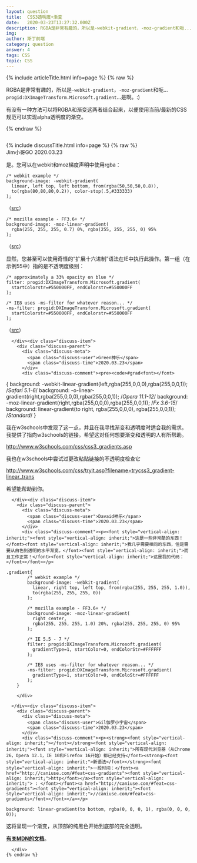 ```yaml
---
layout: question
title:  CSS3透明度+渐变
date:   2020-03-23T13:27:32.000Z
description: RGBA是非常有趣的，所以是-webkit-gradient，-moz-gradient和呃... progid DXImageTransform.Mic...
img: 
author: 斯丁前端
category: question
answer: 4
tags: CSS
topic: CSS
---
```

<div class="article-root">
  <div class="article">
    {% include articleTitle.html info=page %}
    {% raw %}
    <div class="article-content"><p><font style="vertical-align: inherit;"><font style="vertical-align: inherit;">RGBA是非常有趣的，所以是</font></font><code>-webkit-gradient</code><font style="vertical-align: inherit;"><font style="vertical-align: inherit;">，</font></font><code>-moz-gradient</code><font style="vertical-align: inherit;"><font style="vertical-align: inherit;">和呃... </font></font><code>progid:DXImageTransform.Microsoft.gradient</code><font style="vertical-align: inherit;"><font style="vertical-align: inherit;">...是啊。</font><font style="vertical-align: inherit;">:)</font></font></p>

<p><font style="vertical-align: inherit;"><font style="vertical-align: inherit;">有没有一种方法可以将RGBA和渐变这两者结合起来，以便使用当前/最新的CSS规范可以实现alpha透明度的渐变。</font></font></p></div>
    {% endraw %}
  </div>
  <p style="height: 0;width:0;overflow: hidden;"> 第3072篇《CSS3透明度+渐变》来自Winter(https://github.com/aiyld/aiyld.github.io)的站点</p>
  <div class="discuss-wrapper">
    {% include discussTitle.html info=page %}
    {% raw %}
    <div class="discuss-item">
        <div class="discuss-parent">
          <div class="discuss-meta">
            <span class="discuss-user">Jim小哥GO</span>
            <span class="discuss-time">2020.03.23</span>
          </div>
          <div class="discuss-comment"><p><font style="vertical-align: inherit;"><font style="vertical-align: inherit;">是。</font><font style="vertical-align: inherit;">您可以在webkit和moz梯度声明中使用rgba：</font></font></p>

<pre><code>/* webkit example */<font></font>
background-image: -webkit-gradient(<font></font>
  linear, left top, left bottom, from(rgba(50,50,50,0.8)),<font></font>
  to(rgba(80,80,80,0.2)), color-stop(.5,#333333)<font></font>
);<font></font>
</code></pre>

<p><font style="vertical-align: inherit;"><font style="vertical-align: inherit;">（</font></font><a href="http://www.sanbeiji.com/archives/1002" rel="noreferrer"><font style="vertical-align: inherit;"><font style="vertical-align: inherit;">src</font></font></a><font style="vertical-align: inherit;"><font style="vertical-align: inherit;">）</font></font></p>

<pre><code>/* mozilla example - FF3.6+ */<font></font>
background-image: -moz-linear-gradient(<font></font>
  rgba(255, 255, 255, 0.7) 0%, rgba(255, 255, 255, 0) 95%<font></font>
);<font></font>
</code></pre>

<p><font style="vertical-align: inherit;"><font style="vertical-align: inherit;">（</font></font><a href="http://girliemac.com/blog/2010/01/28/css3-aqua-button-revisited-for-firefox-3-6/" rel="noreferrer"><font style="vertical-align: inherit;"><font style="vertical-align: inherit;">src</font></font></a><font style="vertical-align: inherit;"><font style="vertical-align: inherit;">）</font></font></p>

<p><font style="vertical-align: inherit;"><font style="vertical-align: inherit;">显然，您甚至可以使用奇怪的“扩展十六进制”语法在IE中执行此操作。</font><font style="vertical-align: inherit;">第一组（在示例55中）指的是不透明度级别：</font></font></p>

<pre><code>/* approximately a 33% opacity on blue */<font></font>
filter: progid:DXImageTransform.Microsoft.gradient(<font></font>
  startColorstr=#550000FF, endColorstr=#550000FF<font></font>
);<font></font>
<font></font>
/* IE8 uses -ms-filter for whatever reason... */<font></font>
-ms-filter: progid:DXImageTransform.Microsoft.gradient(<font></font>
  startColorstr=#550000FF, endColorstr=#550000FF<font></font>
);<font></font>
</code></pre>

<p><font style="vertical-align: inherit;"><font style="vertical-align: inherit;">（</font></font><a href="http://leaverou.me/2009/02/bulletproof-cross-browser-rgba-backgrounds/" rel="noreferrer"><font style="vertical-align: inherit;"><font style="vertical-align: inherit;">src</font></font></a><font style="vertical-align: inherit;"><font style="vertical-align: inherit;">）</font></font></p></div>
        </div>
        
      </div><div class="discuss-item">
        <div class="discuss-parent">
          <div class="discuss-meta">
            <span class="discuss-user">Green神乐</span>
            <span class="discuss-time">2020.03.23</span>
          </div>
          <div class="discuss-comment"><pre><code>#grad<font></font>
{<font></font>
    background: -webkit-linear-gradient(left,rgba(255,0,0,0),rgba(255,0,0,1)); /*Safari 5.1-6*/<font></font>
    background: -o-linear-gradient(right,rgba(255,0,0,0),rgba(255,0,0,1)); /*Opera 11.1-12*/<font></font>
    background: -moz-linear-gradient(right,rgba(255,0,0,0),rgba(255,0,0,1)); /*Fx 3.6-15*/<font></font>
    background: linear-gradient(to right, rgba(255,0,0,0), rgba(255,0,0,1)); /*Standard*/<font></font>
}<font></font>
</code></pre>

<p><font style="vertical-align: inherit;"><font style="vertical-align: inherit;">我在w3schools中发现了这一点，并且在我寻找渐变和透明度时适合我的需求。</font><font style="vertical-align: inherit;">我提供了指向w3schools的链接。</font><font style="vertical-align: inherit;">希望这对任何想要渐变和透明的人有所帮助。</font></font></p>

<p><a href="http://www.w3schools.com/css/css3_gradients.asp" rel="nofollow"><font style="vertical-align: inherit;"><font style="vertical-align: inherit;">http://www.w3schools.com/css/css3_gradients.asp</font></font></a></p>

<p><font style="vertical-align: inherit;"><font style="vertical-align: inherit;">我也在w3schools中尝试过更改粘贴链接的不透明度检查它</font></font></p>

<p><a href="http://www.w3schools.com/css/tryit.asp?filename=trycss3_gradient-linear_trans" rel="nofollow"><font style="vertical-align: inherit;"><font style="vertical-align: inherit;">http://www.w3schools.com/css/tryit.asp?filename=trycss3_gradient-linear_trans</font></font></a></p>

<p><font style="vertical-align: inherit;"><font style="vertical-align: inherit;">希望能帮助到你。</font></font></p></div>
        </div>
        
      </div><div class="discuss-item">
        <div class="discuss-parent">
          <div class="discuss-meta">
            <span class="discuss-user">Davaid神乐</span>
            <span class="discuss-time">2020.03.23</span>
          </div>
          <div class="discuss-comment"><p><font style="vertical-align: inherit;"><font style="vertical-align: inherit;">这是一些非常酷的东西！</font><font style="vertical-align: inherit;">我几乎需要相同的东西，但是需要从白色到透明的水平渐变。</font><font style="vertical-align: inherit;">而且工作正常！</font><font style="vertical-align: inherit;">这是我的代码：</font></font></p>

<pre><code>.gradient{<font></font>
        /* webkit example */<font></font>
        background-image: -webkit-gradient(<font></font>
          linear, right top, left top, from(rgba(255, 255, 255, 1.0)),<font></font>
          to(rgba(255, 255, 255, 0))<font></font>
        );<font></font>
<font></font>
        /* mozilla example - FF3.6+ */<font></font>
        background-image: -moz-linear-gradient(<font></font>
          right center,<font></font>
          rgba(255, 255, 255, 1.0) 20%, rgba(255, 255, 255, 0) 95%<font></font>
        );<font></font>
<font></font>
        /* IE 5.5 - 7 */<font></font>
        filter: progid:DXImageTransform.Microsoft.gradient(<font></font>
          gradientType=1, startColor=0, endColorStr=#FFFFFF<font></font>
        );<font></font>
<font></font>
        /* IE8 uses -ms-filter for whatever reason... */<font></font>
        -ms-filter: progid:DXImageTransform.Microsoft.gradient(<font></font>
          gradientType=1, startColor=0, endColoStr=#FFFFFF<font></font>
        );<font></font>
    }<font></font>
</code></pre></div>
        </div>
        
      </div><div class="discuss-item">
        <div class="discuss-parent">
          <div class="discuss-meta">
            <span class="discuss-user">Gil伽罗小宇宙</span>
            <span class="discuss-time">2020.03.23</span>
          </div>
          <div class="discuss-comment"><p><strong><font style="vertical-align: inherit;"></font></strong><font style="vertical-align: inherit;"><font style="vertical-align: inherit;">所有现代浏览器（从Chrome 26，Opera 12.1，IE 10和Firefox 16开始）都已经支持</font><strong><font style="vertical-align: inherit;">新语法</font></strong><font style="vertical-align: inherit;">一段时间：</font><a href="http://caniuse.com/#feat=css-gradients"><font style="vertical-align: inherit;">http</font></a><font style="vertical-align: inherit;"> : </font></font><a href="http://caniuse.com/#feat=css-gradients"><font style="vertical-align: inherit;"><font style="vertical-align: inherit;">//caniuse.com/#feat=css-gradients</font></font></a></p>

<pre class="lang-css prettyprint-override"><code>background: linear-gradient(to bottom, rgba(0, 0, 0, 1), rgba(0, 0, 0, 0));
</code></pre>

<p><font style="vertical-align: inherit;"><font style="vertical-align: inherit;">这将呈现一个渐变，从顶部的纯黑色开始到底部的完全透明。</font></font></p>

<p><a href="https://developer.mozilla.org/en-US/docs/Web/CSS/linear-gradient"><strong><font style="vertical-align: inherit;"><font style="vertical-align: inherit;">有关MDN的文档</font></font></strong></a><font style="vertical-align: inherit;"><font style="vertical-align: inherit;">。</font></font></p></div>
        </div>
        
      </div>
    {% endraw %}
  </div>
<div>
